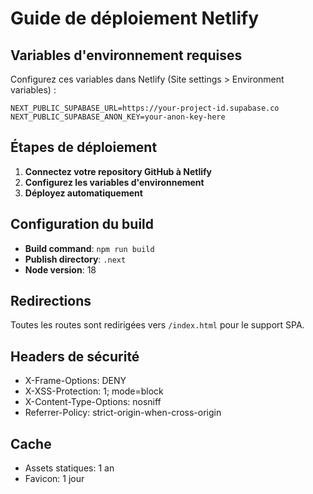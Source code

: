 # Guide de déploiement Netlify

## Variables d'environnement requises

Configurez ces variables dans Netlify (Site settings > Environment variables) :

```
NEXT_PUBLIC_SUPABASE_URL=https://your-project-id.supabase.co
NEXT_PUBLIC_SUPABASE_ANON_KEY=your-anon-key-here
```

## Étapes de déploiement

1. **Connectez votre repository GitHub à Netlify**
2. **Configurez les variables d'environnement**
3. **Déployez automatiquement**

## Configuration du build

- **Build command**: `npm run build`
- **Publish directory**: `.next`
- **Node version**: 18

## Redirections

Toutes les routes sont redirigées vers `/index.html` pour le support SPA.

## Headers de sécurité

- X-Frame-Options: DENY
- X-XSS-Protection: 1; mode=block
- X-Content-Type-Options: nosniff
- Referrer-Policy: strict-origin-when-cross-origin

## Cache

- Assets statiques: 1 an
- Favicon: 1 jour

